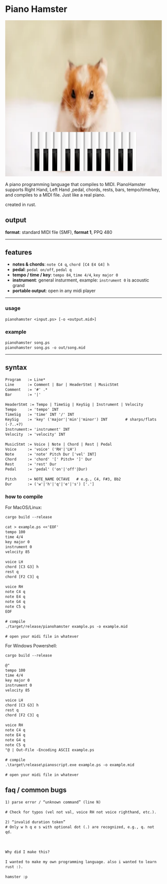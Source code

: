 # Piano Hamster


![Logo](hamster-logo.png)



A piano programming language that compiles to MIDI. PianoHamster supports Right Hand, Left Hand ,pedal, chords, rests, bars, tempo/time/key, and compiles to a MIDI file. Just like a real piano.

created in rust.




## output

**format**: standard MIDI file (SMF), **format 1**, PPQ 480

---

## features

- **notes & chords**: `note C4 q`, `chord [C4 E4 G4] h`
- **pedal**: `pedal on/off`, `pedal q` 
- **tempo / time / key**: `tempo 84`, `time 4/4`, `key major 0`
- **instrument**: general insturment, example: `instrument 0` is acoustic grand
- **portable output**: open in any midi player

---

### usage
```text
pianohamster <input.ps> [-o <output.mid>]
```

### example
```text
pianohamster song.ps
pianohamster song.ps -o out/song.mid
```
---
## syntax

```text
Program   := Line*
Line      := Comment | Bar | HeaderStmt | MusicStmt
Comment   := '#' .*
Bar       := '|'

HeaderStmt := Tempo | TimeSig | KeySig | Instrument | Velocity
Tempo     := 'tempo' INT
TimeSig   := 'time' INT '/' INT
KeySig    := 'key' ('major'|'min'|'minor') INT        # sharps/flats (-7..+7)
Instrument:= 'instrument' INT
Velocity  := 'velocity' INT

MusicStmt := Voice | Note | Chord | Rest | Pedal
Voice     := 'voice' ('RH'|'LH')
Note      := 'note' Pitch Dur ['vel' INT]
Chord     := 'chord' '[' Pitch+ ']' Dur
Rest      := 'rest' Dur
Pedal     := 'pedal' ('on'|'off'|Dur)

Pitch     := NOTE_NAME OCTAVE   # e.g., C4, F#3, Bb2
Dur       := ('w'|'h'|'q'|'e'|'s') ['.']
```




### how to compile

For MacOS/Linux:
```text 
cargo build --release

cat > example.ps <<'EOF'
tempo 100
time 4/4
key major 0
instrument 0
velocity 85

voice LH
chord [C3 G3] h
rest q
chord [F2 C3] q

voice RH
note C4 q
note E4 q
note G4 q
note C5 q
EOF

# compile
./target/release/pianohamster example.ps -o example.mid

# open your midi file in whatever
```

For Windows Powershell:

```text
cargo build --release

@"
tempo 100
time 4/4
key major 0
instrument 0
velocity 85

voice LH
chord [C3 G3] h
rest q
chord [F2 C3] q

voice RH
note C4 q
note E4 q
note G4 q
note C5 q
"@ | Out-File -Encoding ASCII example.ps

# compile
.\target\release\pianoscript.exe example.ps -o example.mid

# open your midi file in whatever

```


## faq / common bugs
```text
1) parse error / “unknown command” (line N)

# Check for typos (vel not val, voice RH not voice righthand, etc.).

2) “invalid duration token”
# Only w h q e s with optional dot (.) are recognized, e.g., q. not qd.



Why did I make this?

I wanted to make my own programming language. also i wanted to learn rust :).

hamster :p




